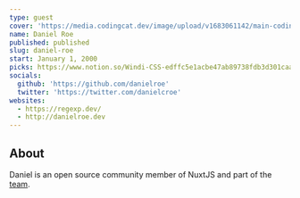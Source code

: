 ```yaml
---
type: guest
cover: 'https://media.codingcat.dev/image/upload/v1683061142/main-codingcatdev-photo/podcast-guest/danielroe'
name: Daniel Roe
published: published
slug: daniel-roe
start: January 1, 2000
picks: https://www.notion.so/Windi-CSS-edffc5e1acbe47ab89738fdb3d301caa, https://www.notion.so/How-Not-to-Burnout-7ca1f9c4be104a9490fb63b5075e106d, https://www.notion.so/Daily-dev-436e59db66a749c8bca87698fc045c10
socials:
  github: 'https://github.com/danielroe'
  twitter: 'https://twitter.com/danielcroe'
websites:
  - https://regexp.dev/
  - http://danielroe.dev
---
```


## About

Daniel is an open source community member of NuxtJS and part of the [team](https://nuxtjs.org/team/).
